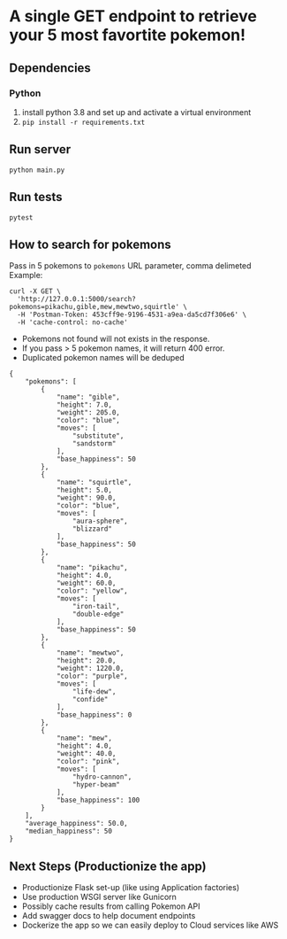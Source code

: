 # A single GET endpoint to retrieve your 5 most favortite pokemon!

## Dependencies

### Python

1. install python 3.8 and set up and activate a virtual environment
2. `pip install -r requirements.txt`

## Run server

`python main.py`

## Run tests

`pytest`

## How to search for pokemons

Pass in 5 pokemons to `pokemons` URL parameter, comma delimeted  
Example:

```
curl -X GET \
  'http://127.0.0.1:5000/search?pokemons=pikachu,gible,mew,mewtwo,squirtle' \
  -H 'Postman-Token: 453cff9e-9196-4531-a9ea-da5cd7f306e6' \
  -H 'cache-control: no-cache'
```

- Pokemons not found will not exists in the response.
- If you pass > 5 pokemon names, it will return 400 error.
- Duplicated pokemon names will be deduped

```
{
    "pokemons": [
        {
            "name": "gible",
            "height": 7.0,
            "weight": 205.0,
            "color": "blue",
            "moves": [
                "substitute",
                "sandstorm"
            ],
            "base_happiness": 50
        },
        {
            "name": "squirtle",
            "height": 5.0,
            "weight": 90.0,
            "color": "blue",
            "moves": [
                "aura-sphere",
                "blizzard"
            ],
            "base_happiness": 50
        },
        {
            "name": "pikachu",
            "height": 4.0,
            "weight": 60.0,
            "color": "yellow",
            "moves": [
                "iron-tail",
                "double-edge"
            ],
            "base_happiness": 50
        },
        {
            "name": "mewtwo",
            "height": 20.0,
            "weight": 1220.0,
            "color": "purple",
            "moves": [
                "life-dew",
                "confide"
            ],
            "base_happiness": 0
        },
        {
            "name": "mew",
            "height": 4.0,
            "weight": 40.0,
            "color": "pink",
            "moves": [
                "hydro-cannon",
                "hyper-beam"
            ],
            "base_happiness": 100
        }
    ],
    "average_happiness": 50.0,
    "median_happiness": 50
}
```

## Next Steps (Productionize the app)

- Productionize Flask set-up (like using Application factories)
- Use production WSGI server like Gunicorn
- Possibly cache results from calling Pokemon API
- Add swagger docs to help document endpoints
- Dockerize the app so we can easily deploy to Cloud services like AWS
